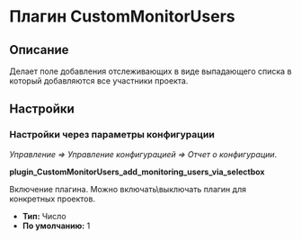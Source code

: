 # Плагин CustomMonitorUsers

## Описание
Делает поле добавления отслеживающих в виде выпадающего списка в который добавляются все участники проекта.

## Настройки
### Настройки через параметры конфигурации
*Управление => Управление конфигурацией => Отчет о конфигурации*.

**plugin_CustomMonitorUsers_add_monitoring_users_via_selectbox**

Включение плагина. Можно включать\выключать плагин для конкретных проектов.

- **Тип:** Число
- **По умолчанию:** 1
